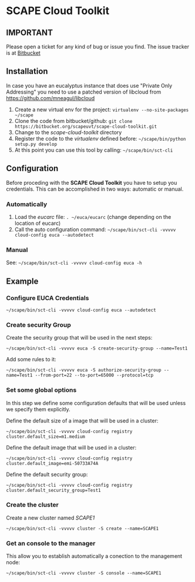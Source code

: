 # SCAPE Cloud Toolkit


## IMPORTANT

Please open a ticket for any kind of bug or issue you find. The issue tracker is at [Bitbucket](https://bitbucket.org/scapeuvt/scape-cloud-toolkit/issues?status=new&status=open)

## Installation

In case you have an eucalyptus instance that does use "Private Only Addressing" you need to use a patched version
of libcloud from https://github.com/mneagul/libcloud

1. Create a new virtual env for the project:
  `virtualenv --no-site-packages ~/scape`
2. Clone the code from bitbucket/github: `git clone https://bitbucket.org/scapeuvt/scape-cloud-toolkit.git`
3. Change to the *scape-cloud-toolkit* directory
4. Register the code to the *virtualenv* defined before: `~/scape/bin/python setup.py develop`
5. At this point you can use this tool by calling: `~/scape/bin/sct-cli`



## Configuration


Before proceding with the **SCAPE Cloud Toolkit** you have to setup you credentials. This can be accomplished in two ways: automatic or manual.

### Automatically
1. Load the *eucarc* file: `. ~/euca/eucarc` (change depending on the location of eucarc)
2. Call the auto configuration command: `~/scape/bin/sct-cli -vvvvv cloud-config euca --autodetect`

### Manual
See: `~/scape/bin/sct-cli -vvvvv cloud-config euca -h`




## Example


### Configure EUCA Credentials

`~/scape/bin/sct-cli -vvvvv cloud-config euca --autodetect`

### Create security Group

Create the security group that will be used in the next steps:

`~/scape/bin/sct-cli -vvvvv euca -S create-security-group --name=Test1`

Add some rules to it:

`~/scape/bin/sct-cli -vvvvv euca -S authorize-security-group --name=Test1 --from-port=22 --to-port=65000 --protocol=tcp`



### Set some global options
In this step we define some configuration defaults that will be used unless we specify them explicitly.

Define the default size of a image that will be used in a cluster:

`~/scape/bin/sct-cli -vvvvv cloud-config registry cluster.default_size=m1.medium`

Define the default image that will be used in a cluster:

`~/scape/bin/sct-cli -vvvvv cloud-config registry cluster.default_image=emi-50733A74A`

Define the default security group:

`~/scape/bin/sct-cli -vvvvv cloud-config registry cluster.default_security_group=Test1`

### Create the cluster

Create a new cluster named *SCAPE1*

`~/scape/bin/sct-cli -vvvvv cluster -S create --name=SCAPE1`

### Get an console to the manager

This allow you to establish automatically a conection to the management node:

`~/scape/bin/sct-cli -vvvvv cluster -S console --name=SCAPE1`

 

